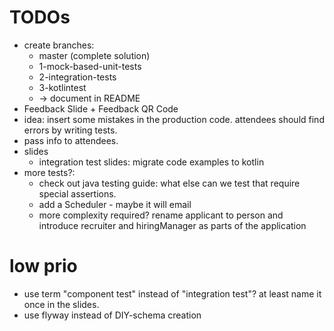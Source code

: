 # TODOs

- create branches:
    - master (complete solution) 
    - 1-mock-based-unit-tests
    - 2-integration-tests
    - 3-kotlintest
    - -> document in README
- Feedback Slide + Feedback QR Code 
- idea: insert some mistakes in the production code. attendees should find errors by writing tests.
- pass info to attendees.
- slides 
    - integration test slides: migrate code examples to kotlin
- more tests?:
    - check out java testing guide: what else can we test that require special assertions.
    - add a Scheduler - maybe it will email
    - more complexity required? rename applicant to person and introduce recruiter and hiringManager as parts of the application
    
# low prio

- use term "component test" instead of "integration test"? at least name it once in the slides.
- use flyway instead of DIY-schema creation
